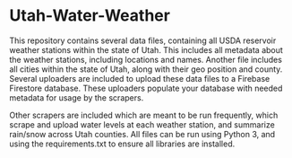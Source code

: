 # Utah-Water-Weather

This repository contains several data files, containing all USDA reservoir weather stations within the state of Utah. This includes all metadata about the weather stations, including locations and names. Another file includes all cities within the state of Utah, along with their geo position and county. Several uploaders are included to upload these data files to a Firebase Firestore database. These uploaders populate your database with needed metadata for usage by the scrapers.

Other scrapers are included which are meant to be run frequently, which scrape and upload water levels at each weather station, and summarize rain/snow across Utah counties. All files can be run using Python 3, and using the requirements.txt to ensure all libraries are installed.


